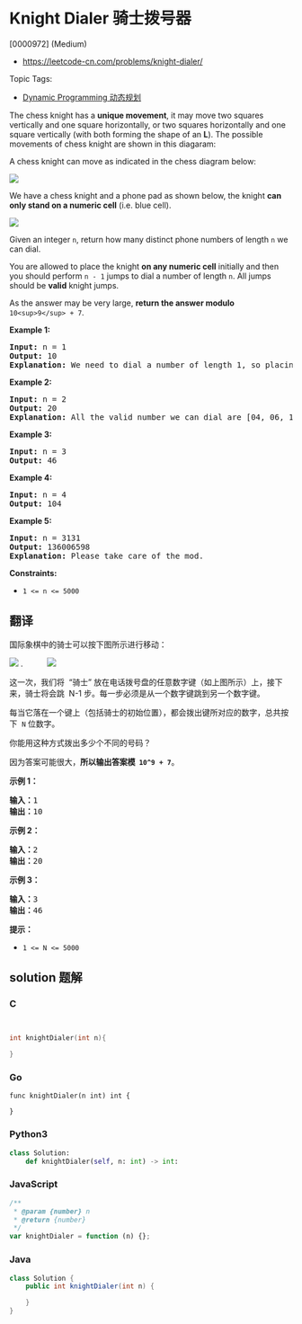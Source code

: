 # Knight Dialer 骑士拨号器

[0000972] (Medium)

- https://leetcode-cn.com/problems/knight-dialer/

Topic Tags:

- [Dynamic Programming 动态规划](https://leetcode-cn.com/tag/dynamic-programming/)

The chess knight has a **unique movement**, it may move two squares vertically and one square horizontally, or two squares horizontally and one square vertically (with both forming the shape of an **L**). The possible movements of chess knight are shown in this diagaram:

A chess knight can move as indicated in the chess diagram below:

![](https://assets.leetcode.com/uploads/2020/08/18/chess.jpg)

We have a chess knight and a phone pad as shown below, the knight **can only stand on a numeric cell** (i.e. blue cell).

![](https://assets.leetcode.com/uploads/2020/08/18/phone.jpg)

Given an integer `n`, return how many distinct phone numbers of length `n` we can dial.

You are allowed to place the knight **on any numeric cell** initially and then you should perform `n - 1` jumps to dial a number of length `n`. All jumps should be **valid** knight jumps.

As the answer may be very large, **return the answer modulo** `10<sup>9</sup> + 7`.

**Example 1:**

<pre><strong>Input:</strong> n = 1
<strong>Output:</strong> 10
<strong>Explanation:</strong> We need to dial a number of length 1, so placing the knight over any numeric cell of the 10 cells is sufficient.
</pre>

**Example 2:**

<pre><strong>Input:</strong> n = 2
<strong>Output:</strong> 20
<strong>Explanation:</strong> All the valid number we can dial are [04, 06, 16, 18, 27, 29, 34, 38, 40, 43, 49, 60, 61, 67, 72, 76, 81, 83, 92, 94]
</pre>

**Example 3:**

<pre><strong>Input:</strong> n = 3
<strong>Output:</strong> 46
</pre>

**Example 4:**

<pre><strong>Input:</strong> n = 4
<strong>Output:</strong> 104
</pre>

**Example 5:**

<pre><strong>Input:</strong> n = 3131
<strong>Output:</strong> 136006598
<strong>Explanation:</strong> Please take care of the mod.
</pre>

**Constraints:**

- `1 <= n <= 5000`

## 翻译

国际象棋中的骑士可以按下图所示进行移动：

![](https://assets.leetcode-cn.com/aliyun-lc-upload/uploads/2018/11/03/knight.png) .           ![](https://assets.leetcode-cn.com/aliyun-lc-upload/uploads/2018/11/03/keypad.png)

这一次，我们将  “骑士” 放在电话拨号盘的任意数字键（如上图所示）上，接下来，骑士将会跳  N-1 步。每一步必须是从一个数字键跳到另一个数字键。

每当它落在一个键上（包括骑士的初始位置），都会拨出键所对应的数字，总共按下  `N` 位数字。

你能用这种方式拨出多少个不同的号码？

因为答案可能很大，**所以输出答案模  `10^9 + 7`**。

**示例 1：**

<pre><strong>输入：</strong>1
<strong>输出：</strong>10
</pre>

**示例 2：**

<pre><strong>输入：</strong>2
<strong>输出：</strong>20
</pre>

**示例 3：**

<pre><strong>输入：</strong>3
<strong>输出：</strong>46
</pre>

**提示：**

- `1 <= N <= 5000`

## solution 题解

### C

```c


int knightDialer(int n){

}
```

### Go

```golang
func knightDialer(n int) int {

}
```

### Python3

```python
class Solution:
    def knightDialer(self, n: int) -> int:
```

### JavaScript

```javascript
/**
 * @param {number} n
 * @return {number}
 */
var knightDialer = function (n) {};
```

### Java

```java
class Solution {
    public int knightDialer(int n) {

    }
}
```
